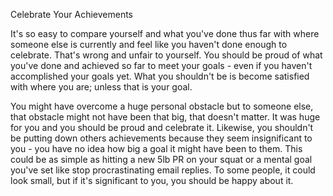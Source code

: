 Celebrate Your Achievements

It's so easy to compare yourself and what you've done thus far with where someone else is currently and feel like you haven't done enough to celebrate. That's wrong and unfair to yourself. You should be proud of what you've done and achieved so far to meet your goals - even if you haven't accomplished your goals yet. What you shouldn't be is become satisfied with where you are; unless that is your goal. 

You might have overcome a huge personal obstacle but to someone else, that obstacle might not have been that big, that doesn't matter. It was huge for you and you should be proud and celebrate it. Likewise, you shouldn't be putting down others achievements because they seem insignificant to you - you have no idea how big a goal it might have been to them. This could be as simple as hitting a new 5lb PR on your squat or a mental goal you've set like stop procrastinating email replies. To some people, it could look small, but if it's significant to you, you should be happy about it.
